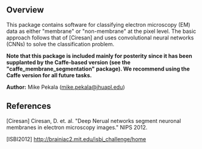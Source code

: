 Overview
-------

This package contains software for classifying electron microscopy (EM) data as either "membrane" or "non-membrane" at the pixel level.  The basic approach follows that of [Ciresan] and uses convolutional neural networks (CNNs) to solve the classification problem.

**Note that this package is included mainly for posterity since it has been supplanted by the Caffe-based version (see the "caffe_membrane_segmentation" package).
We recommend using the Caffe version for all future tasks.**

**Author:** Mike Pekala (mike.pekala@jhuapl.edu)

References
-----------
[Ciresan] Ciresan, D. et. al. "Deep Nerual networks segment neuronal membranes in electron microscopy images." NIPS 2012.

[ISBI2012] http://brainiac2.mit.edu/isbi_challenge/home
